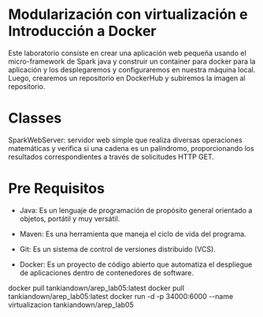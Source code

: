 # Modularización con virtualización e Introducción a Docker
Este laboratorio consiste en crear una aplicación web pequeña usando el micro-framework de Spark java y construir un container para docker para la aplicación y los desplegaremos y configuraremos en nuestra máquina local. Luego, crearemos un repositorio en DockerHub y subiremos la imagen al repositorio.
# Classes
SparkWebServer: servidor web simple que realiza diversas operaciones matemáticas y verifica si una cadena es un palíndromo, proporcionando los resultados correspondientes a través de solicitudes HTTP GET.
# Pre Requisitos
* Java: Es un lenguaje de programación de propósito general orientado a objetos, portátil y muy versátil.
  
* Maven: Es una herramienta que maneja el ciclo de vida del programa.
  
* Git: Es un sistema de control de versiones distribuido (VCS).
  
* Docker: Es un proyecto de código abierto que automatiza el despliegue de aplicaciones dentro de contenedores de software.


docker pull tankiandown/arep_lab05:latest
docker pull tankiandown/arep_lab05:latest
docker run -d -p 34000:6000 --name virtualizacion tankiandown/arep_lab05 
